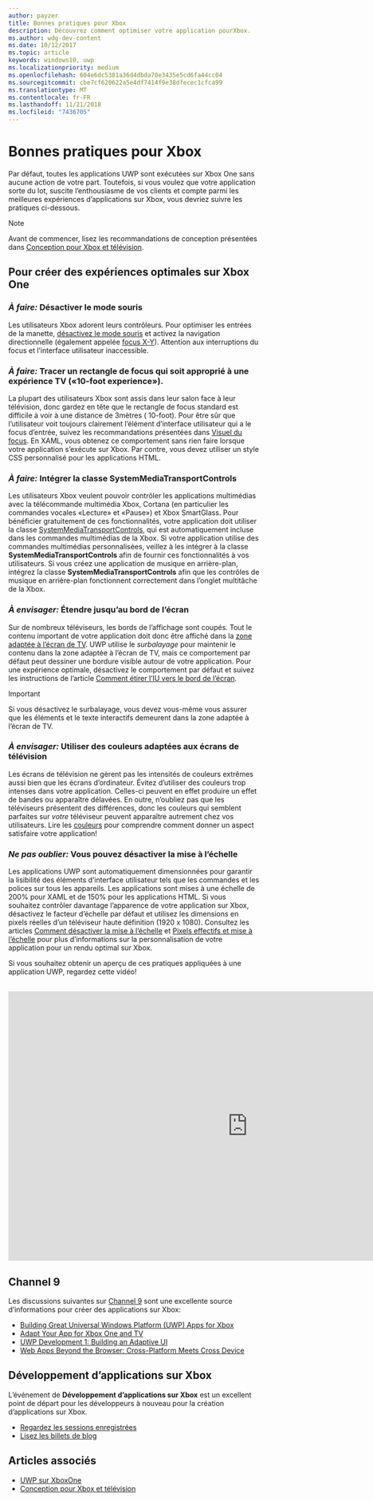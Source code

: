 ```yaml
---
author: payzer
title: Bonnes pratiques pour Xbox
description: Découvrez comment optimiser votre application pourXbox.
ms.author: wdg-dev-content
ms.date: 10/12/2017
ms.topic: article
keywords: windows10, uwp
ms.localizationpriority: medium
ms.openlocfilehash: 604e6dc5381a36d4dbda70e3435e5cd6fa44cc04
ms.sourcegitcommit: cbe7cf620622a5e4df7414f9e38dfecec1cfca99
ms.translationtype: MT
ms.contentlocale: fr-FR
ms.lasthandoff: 11/21/2018
ms.locfileid: "7436705"
---
```

# <a name="xbox-best-practices"></a>Bonnes pratiques pour Xbox

Par défaut, toutes les applications UWP sont exécutées sur Xbox One sans aucune action de votre part. Toutefois, si vous voulez que votre application sorte du lot, suscite l’enthousiasme de vos clients et compte parmi les meilleures expériences d’applications sur Xbox, vous devriez suivre les pratiques ci-dessous.
  > [!NOTE]
  > Avant de commencer, lisez les recommandations de conception présentées dans [Conception pour Xbox et télévision](../design/devices/designing-for-tv.md).   

## <a name="to-build-the-best-experiences-for-xbox-one"></a>Pour créer des expériences optimales sur Xbox One

### <a name="do-turn-off-mouse-mode"></a>*À faire:* Désactiver le mode souris

Les utilisateurs Xbox adorent leurs contrôleurs. Pour optimiser les entrées de la manette, [désactivez le mode souris](how-to-disable-mouse-mode.md) et activez la navigation directionnelle (également appelée [focus X-Y](../design/devices/designing-for-tv.md#xy-focus-navigation-and-interaction)). Attention aux interruptions du focus et l’interface utilisateur inaccessible.

### <a name="do-draw-a-focus-rectangle-that-is-appropriate-for-a-10-foot-experience"></a>*À faire:* Tracer un rectangle de focus qui soit approprié à une expérience TV («10-foot experience»).

La plupart des utilisateurs Xbox sont assis dans leur salon face à leur télévision, donc gardez en tête que le rectangle de focus standard est difficile à voir à une distance de 3mètres ( 10-foot). Pour être sûr que l’utilisateur voit toujours clairement l’élément d’interface utilisateur qui a le focus d’entrée, suivez les recommandations présentées dans [Visuel du focus](../design/devices/designing-for-tv.md#focus-visual). En XAML, vous obtenez ce comportement sans rien faire lorsque votre application s’exécute sur Xbox. Par contre, vous devez utiliser un style CSS personnalisé pour les applications HTML.

### <a name="do-integrate-with-the-systemmediatransportcontrols-class"></a>*À faire:* Intégrer la classe SystemMediaTransportControls

Les utilisateurs Xbox veulent pouvoir contrôler les applications multimédias avec la télécommande multimédia Xbox, Cortana (en particulier les commandes vocales «Lecture» et «Pause») et Xbox SmartGlass. Pour bénéficier gratuitement de ces fonctionnalités, votre application doit utiliser la classe [SystemMediaTransportControls](https://msdn.microsoft.com/library/windows/apps/windows.media.systemmediatransportcontrols.aspx), qui est automatiquement incluse dans les commandes multimédias de la Xbox. Si votre application utilise des commandes multimédias personnalisées, veillez à les intégrer à la classe **SystemMediaTransportControls** afin de fournir ces fonctionnalités à vos utilisateurs. Si vous créez une application de musique en arrière-plan, intégrez la classe **SystemMediaTransportControls** afin que les contrôles de musique en arrière-plan fonctionnent correctement dans l’onglet multitâche de la Xbox.

<!-- ### *Do:* Use adaptive UI to account for snapped apps
One of the unique features of Xbox One is that users can snap apps such as Cortana next to any other app, so your app should respond gracefully when it runs in *fill mode*. Implement [adaptive UI](../get-started/universal-application-platform-guide.md#design-adaptive-ui-with-adaptive-panels) and make sure to test your app during development by snapping an app next to it. -->

### <a name="consider-draw-to-the-edge-of-the-screen"></a>*À envisager:* Étendre jusqu’au bord de l’écran

Sur de nombreux téléviseurs, les bords de l’affichage sont coupés. Tout le contenu important de votre application doit donc être affiché dans la [zone adaptée à l’écran de TV](../design/devices/designing-for-tv.md#tv-safe-area). UWP utilise le *surbalayage* pour maintenir le contenu dans la zone adaptée à l’écran de TV, mais ce comportement par défaut peut dessiner une bordure visible autour de votre application. Pour une expérience optimale, désactivez le comportement par défaut et suivez les instructions de l’article [Comment étirer l’IU vers le bord de l’écran](turn-off-overscan.md).
> [!IMPORTANT]
  > Si vous désactivez le surbalayage, vous devez vous-même vous assurer que les éléments et le texte interactifs demeurent dans la zone adaptée à l’écran de TV. 

### <a name="consider-use-tv-safe-colors"></a>*À envisager:* Utiliser des couleurs adaptées aux écrans de télévision

Les écrans de télévision ne gèrent pas les intensités de couleurs extrêmes aussi bien que les écrans d’ordinateur. Évitez d’utiliser des couleurs trop intenses dans votre application. Celles-ci peuvent en effet produire un effet de bandes ou apparaître délavées. En outre, n’oubliez pas que les téléviseurs présentent des différences, donc les couleurs qui semblent parfaites sur *votre* téléviseur peuvent apparaître autrement chez vos utilisateurs. Lire les [couleurs](../design/devices/designing-for-tv.md#colors) pour comprendre comment donner un aspect satisfaire votre application!

### <a name="remember-you-can-disable-scaling"></a>*Ne pas oublier:* Vous pouvez désactiver la mise à l’échelle

Les applications UWP sont automatiquement dimensionnées pour garantir la lisibilité des éléments d’interface utilisateur tels que les commandes et les polices sur tous les appareils. Les applications sont mises à une échelle de 200% pour XAML et de 150% pour les applications HTML. Si vous souhaitez contrôler davantage l’apparence de votre application sur Xbox, désactivez le facteur d’échelle par défaut et utilisez les dimensions en pixels réelles d’un téléviseur haute définition (1920 x 1080). Consultez les articles [Comment désactiver la mise à l’échelle](disable-scaling.md) et [Pixels effectifs et mise à l’échelle](../design/basics/design-and-ui-intro.md#effective-pixels-and-scaling) pour plus d’informations sur la personnalisation de votre application pour un rendu optimal sur Xbox.

Si vous souhaitez obtenir un aperçu de ces pratiques appliquées à une application UWP, regardez cette vidéo!
</br>
</br>
<iframe src="https://channel9.msdn.com/Blogs/One-Dev-Minute/Tailoring-your-UWP-app-for-Xbox/player" width="960" height="540" allowFullScreen frameBorder="0"></iframe>

## <a name="channel-9"></a>Channel 9

Les discussions suivantes sur [Channel 9](https://channel9.msdn.com/) sont une excellente source d’informations pour créer des applications sur Xbox:

- [Building Great Universal Windows Platform (UWP) Apps for Xbox](https://channel9.msdn.com/Events/Build/2016/B883)
- [Adapt Your App for Xbox One and TV](https://channel9.msdn.com/Events/Build/2016/T651-R1)
- [UWP Development 1: Building an Adaptive UI](https://channel9.msdn.com/Events/Build/2016/L724-R1)
- [Web Apps Beyond the Browser: Cross-Platform Meets Cross Device](https://channel9.msdn.com/Events/Build/2016/B888)

## <a name="app-dev-on-xbox"></a>Développement d’applications sur Xbox

L’événement de **Développement d’applications sur Xbox** est un excellent point de départ pour les développeurs à nouveau pour la création d’applications sur Xbox.

* [Regardez les sessions enregistrées](https://developer.microsoft.com/windows/projects/campaigns/app-dev-on-xbox-event#WatchNow)
* [Lisez les billets de blog](https://developer.microsoft.com/windows/projects/campaigns/app-dev-on-xbox-event#BlogSeries)

## <a name="see-also"></a>Articles associés

- [UWP sur XboxOne](index.md)
- [Conception pour Xbox et télévision](../design/devices/designing-for-tv.md)
